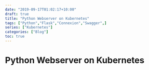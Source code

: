```yaml
---
date: "2019-09-17T01:02:17+10:00"
draft: true
title: "Python Webserver on Kubernetes"
tags: ["Python","Flask","Connexion","Swagger",]
series: ["Kubernetes"]
categories: ["Blog"]
toc: true
---
```


# Python Webserver on Kubernetes

